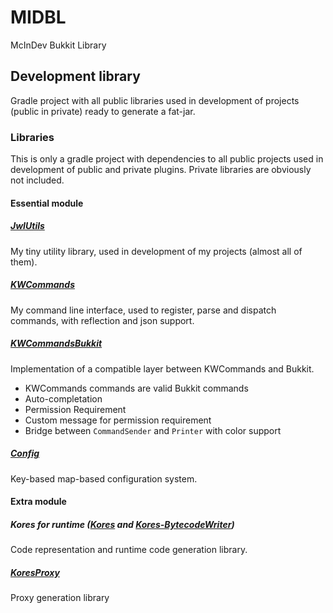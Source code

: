 # MIDBL
McInDev Bukkit Library

## Development library

Gradle project with all public libraries used in development of projects (public in private) ready to generate a fat-jar.

### Libraries

This is only a gradle project with dependencies to all public projects used in development of public and private plugins. Private libraries are obviously not included.

#### Essential module

##### [JwIUtils](https://github.com/JonathanxD/JwIUtils)

My tiny utility library, used in development of my projects (almost all of them).

##### [KWCommands](https://github.com/JonathanxD/KWCommands)

My command line interface, used to register, parse and dispatch commands, with reflection and json support.

##### [KWCommandsBukkit](https://github.com/JonathanxD/KWCommandsBukkit)

Implementation of a compatible layer between KWCommands and Bukkit.

- KWCommands commands are valid Bukkit commands
- Auto-completation
- Permission Requirement
- Custom message for permission requirement
- Bridge between `CommandSender` and `Printer` with color support

##### [Config](https://github.com/JonathanxD/Config)

Key-based map-based configuration system.

#### Extra module

##### Kores for runtime ([Kores](https://github.com/JonathanxD/CodeAPI) and [Kores-BytecodeWriter](https://github.com/JonathanxD/CodeAPI-BytecodeWriter))

Code representation and runtime code generation library.

##### [KoresProxy](https://github.com/JonathanxD/CodeProxy)

Proxy generation library
